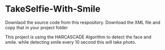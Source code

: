# TakeSelfie-With-Smile

Downlaod the source code from this respository.
Download the XML file and copy that in your project folder



This project is using the HARCASCADE Algorithm to detect the face and smile.
while detecting smile every 10 second this will take photo.
